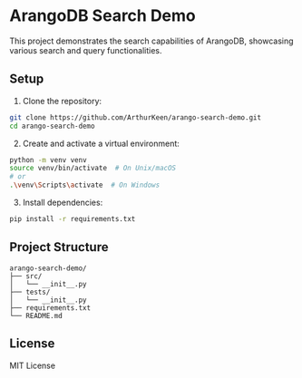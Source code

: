 # ArangoDB Search Demo

This project demonstrates the search capabilities of ArangoDB, showcasing various search and query functionalities.

## Setup

1. Clone the repository:
```bash
git clone https://github.com/ArthurKeen/arango-search-demo.git
cd arango-search-demo
```

2. Create and activate a virtual environment:
```bash
python -m venv venv
source venv/bin/activate  # On Unix/macOS
# or
.\venv\Scripts\activate  # On Windows
```

3. Install dependencies:
```bash
pip install -r requirements.txt
```

## Project Structure

```
arango-search-demo/
├── src/
│   └── __init__.py
├── tests/
│   └── __init__.py
├── requirements.txt
└── README.md
```

## License

MIT License

